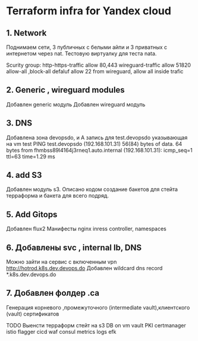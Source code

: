# Terraform infra for Yandex cloud

## 1. Network

Поднимаем сети, 3 публичных с белыми айпи и 3 приватных с интернетом через nat.
Тестовую виртуалку для теста nata.

Scurity group:
http-https-traffic allow 80,443
wireguard-traffic allow 51820
allow-all ,block-all
defaluf allow 22 from wireguard, allow all inside trafic

## 2. Generic , wireguard modules

Добавлен generic модуль
Добавлен wireguard модуль

## 3. DNS

Добавлена зона devopsdo, и А запись для test.devopsdo указывающая на vm test 
PING test.devopsdo (192.168.101.31) 56(84) bytes of data.
64 bytes from fhmbss89l4164j3rneq1.auto.internal (192.168.101.31): icmp_seq=1 ttl=63 time=1.29 ms

## 4. add S3

Добавлен модуль s3.
Описано кодом создание бакетов для стейта терраформа и бакета для всего подряд.

## 5. Add Gitops 

Добавлен flux2 
Манифесты nginx inress controller, namespaces

## 6. Добавлены svc , internal lb, DNS 
Можно зайти на сервис с включенным vpn
http://hotrod.k8s.dev.devops.do
Добавлен wildcard dns record
*.k8s.dev.devops.do

## 7. Добавлен фолдер .ca
Генерация корневого ,промежуточного (intermediate vault),клиентского (vault) сертификатов 

TODO
Выенсти терраформ стейт на s3
DB on vm
vault 
PKI
certmanager
istio
flagger
cicd
waf
consul
metrics 
logs efk